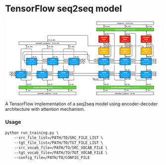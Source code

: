 # TensorFlow seq2seq model

<p align="center">
  <img src="g3doc/files/seq2seq.png" width="900">
</p>


A TensorFlow implementation of a seq2seq model using encoder-decoder architecture with attention mechanism.

### Usage


```
python run_training.py \
    --src_file_list=/PATH/TO/SRC_FILE_LIST \
    --tgt_file_list=/PATH/TO/TGT_FILE_LIST \
    --src_vocab_file=/PATH/TO/SRC_VOCAB_FILE \
    --tgt_vocab_file=/PATH/TO/TGT_VOCAB_FILE \
    --config_file=/PATH/TO/CONFIG_FILE
```

